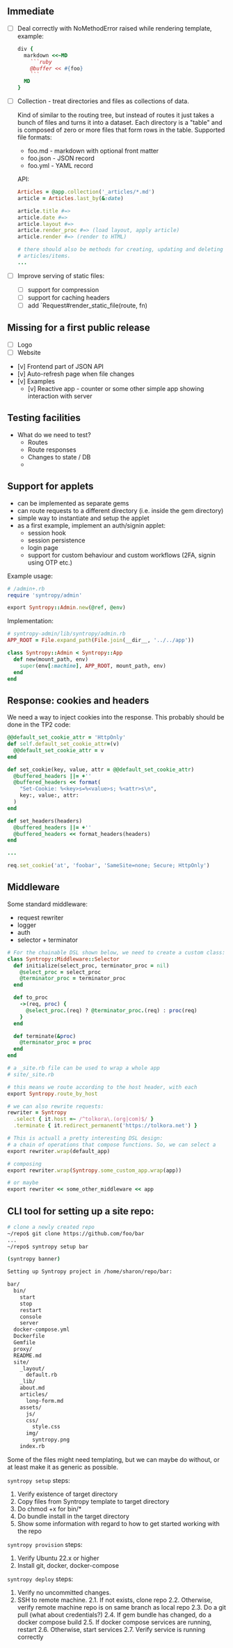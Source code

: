 ## Immediate

- [ ] Deal correctly with NoMethodError raised while rendering template, example:

  ```ruby
  div {
    markdown <<~MD
      ```ruby
      @buffer << #{foo}
      ```
    MD
  }
  ```

- [ ] Collection - treat directories and files as collections of data.

  Kind of similar to the routing tree, but instead of routes it just takes a
  bunch of files and turns it into a dataset. Each directory is a "table" and is
  composed of zero or more files that form rows in the table. Supported file
  formats:

  - foo.md - markdown with optional front matter
  - foo.json - JSON record
  - foo.yml - YAML record

  API:

  ```ruby
  Articles = @app.collection('_articles/*.md')
  article = Articles.last_by(&:date)

  article.title #=>
  article.date #=>
  article.layout #=>
  article.render_proc #=> (load layout, apply article)
  article.render #=> (render to HTML)

  # there should also be methods for creating, updating and deleting of
  # articles/items.
  ...
  ```

- [ ] Improve serving of static files:
  - [ ] support for compression
  - [ ] support for caching headers
  - [ ] add `Request#render_static_file(route, fn)

## Missing for a first public release

- [ ] Logo
- [ ] Website
- [v] Frontend part of JSON API
- [v] Auto-refresh page when file changes
- [v] Examples
  - [v] Reactive app - counter or some other simple app showing interaction with
    server

## Testing facilities

- What do we need to test?
  - Routes
  - Route responses
  - Changes to state / DB
  -

## Support for applets

- can be implemented as separate gems
- can route requests to a different directory (i.e. inside the gem directory)
- simple way to instantiate and setup the applet
- as a first example, implement an auth/signin applet:
  - session hook
  - session persistence
  - login page
  - support for custom behaviour and custom workflows (2FA, signin using OTP
    etc.)

Example usage:

```ruby
# /admin+.rb
require 'syntropy/admin'

export Syntropy::Admin.new(@ref, @env)
```

Implementation:

```ruby
# syntropy-admin/lib/syntropy/admin.rb
APP_ROOT = File.expand_path(File.join(__dir__, '../../app'))

class Syntropy::Admin < Syntropy::App
  def new(mount_path, env)
    super(env[:machine], APP_ROOT, mount_path, env)
  end
end
```

## Response: cookies and headers

We need a way to inject cookies into the response. This probably should be done
in the TP2 code:

```ruby
@@default_set_cookie_attr = 'HttpOnly'
def self.default_set_cookie_attr=(v)
  @@default_set_cookie_attr = v
end

def set_cookie(key, value, attr = @@default_set_cookie_attr)
  @buffered_headers ||= +''
  @buffered_headers << format(
    "Set-Cookie: %<key>s=%<value>s; %<attr>s\n",
    key:, value:, attr:
  )
end

def set_headers(headers)
  @buffered_headers ||= +''
  @buffered_headers << format_headers(headers)
end

...

req.set_cookie('at', 'foobar', 'SameSite=none; Secure; HttpOnly')
```

## Middleware

Some standard middleware:

- request rewriter
- logger
- auth
- selector + terminator

```Ruby
# For the chainable DSL shown below, we need to create a custom class:
class Syntropy::Middleware::Selector
  def initialize(select_proc, terminator_proc = nil)
    @select_proc = select_proc
    @terminator_proc = terminator_proc
  end

  def to_proc
    ->(req, proc) {
      @select_proc.(req) ? @terminator_proc.(req) : proc(req)
    }
  end

  def terminate(&proc)
    @terminator_proc = proc
  end
end
```

```Ruby
# a _site.rb file can be used to wrap a whole app
# site/_site.rb

# this means we route according to the host header, with each
export Syntropy.route_by_host

# we can also rewrite requests:
rewriter = Syntropy
  .select { it.host =~ /^tolkora\.(org|com)$/ }
  .terminate { it.redirect_permanent('https://tolkora.net') }

# This is actuall a pretty interesting DSL design:
# a chain of operations that compose functions. So, we can select a
export rewriter.wrap(default_app)

# composing
export rewriter.wrap(Syntropy.some_custom_app.wrap(app))

# or maybe
export rewriter << some_other_middleware << app
```

## CLI tool for setting up a site repo:

```bash
# clone a newly created repo
~/repo$ git clone https://github.com/foo/bar
...
~/repo$ syntropy setup bar

(syntropy banner)

Setting up Syntropy project in /home/sharon/repo/bar:

bar/
  bin/
    start
    stop
    restart
    console
    server
  docker-compose.yml
  Dockerfile
  Gemfile
  proxy/
  README.md
  site/
    _layout/
      default.rb
    _lib/
    about.md
    articles/
      long-form.md
    assets/
      js/
      css/
        style.css
      img/
        syntropy.png
    index.rb
```

Some of the files might need templating, but we can maybe do without, or at
least make it as generic as possible.

`syntropy setup` steps:

1. Verify existence of target directory
2. Copy files from Syntropy template to target directory
3. Do chmod +x for bin/*
4. Do bundle install in the target directory
5. Show some information with regard to how to get started working with the
   repo

`syntropy provision` steps:

1. Verify Ubuntu 22.x or higher
2. Install git, docker, docker-compose

`syntropy deploy` steps:

1. Verify no uncommitted changes.
2. SSH to remote machine.
  2.1. If not exists, clone repo
  2.2. Otherwise, verify remote machine repo is on same branch as local repo
  2.3. Do a git pull (what about credentials?)
  2.4. If gem bundle has changed, do a docker compose build
  2.5. If docker compose services are running, restart
  2.6. Otherwise, start services
  2.7. Verify service is running correctly
